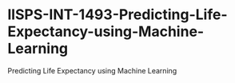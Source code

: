 # llSPS-INT-1493-Predicting-Life-Expectancy-using-Machine-Learning
Predicting Life Expectancy using Machine Learning
